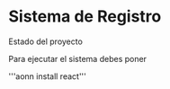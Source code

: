 <h1>Sistema de Registro</h1>

Estado del proyecto

Para ejecutar el sistema debes poner 

'''aonn install react'''
